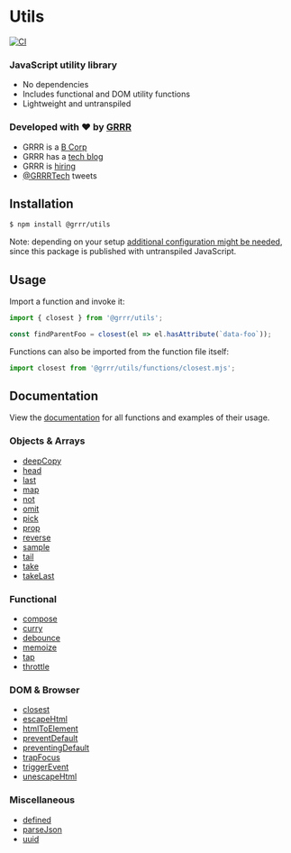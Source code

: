 # Utils

[![CI](https://github.com/grrr-amsterdam/grrr-utils/actions/workflows/ci.yml/badge.svg)](https://github.com/grrr-amsterdam/grrr-utils/actions/workflows/ci.yml)

### JavaScript utility library

- No dependencies
- Includes functional and DOM utility functions
- Lightweight and untranspiled

### Developed with ❤️ by [GRRR](https://grrr.nl)

-   GRRR is a [B Corp](https://grrr.nl/en/b-corp/)
-   GRRR has a [tech blog](https://grrr.tech/)
-   GRRR is [hiring](https://grrr.nl/en/jobs/)
-   [@GRRRTech](https://twitter.com/grrrtech) tweets

## Installation

```sh
$ npm install @grrr/utils
```

Note: depending on your setup [additional configuration might be needed](https://github.com/grrr-amsterdam/grrr-utils/wiki/Usage-with-build-tools), since this package is published with untranspiled JavaScript.

## Usage

Import a function and invoke it:

```js
import { closest } from '@grrr/utils';

const findParentFoo = closest(el => el.hasAttribute(`data-foo`));
```

Functions can also be imported from the function file itself:

```js
import closest from '@grrr/utils/functions/closest.mjs';
```

## Documentation

View the [documentation](https://github.com/grrr-amsterdam/grrr-utils/tree/master/docs) for all functions and examples of their usage.

### Objects & Arrays

- [deepCopy](docs/README.md#deepCopy)
- [head](docs/README.md#head)
- [last](docs/README.md#last)
- [map](docs/README.md#map)
- [not](docs/README.md#not)
- [omit](docs/README.md#omit)
- [pick](docs/README.md#pick)
- [prop](docs/README.md#prop)
- [reverse](docs/README.md#reverse)
- [sample](docs/README.md#sample)
- [tail](docs/README.md#tail)
- [take](docs/README.md#take)
- [takeLast](docs/README.md#takeLast)

### Functional

- [compose](docs/README.md#compose)
- [curry](docs/README.md#curry)
- [debounce](docs/README.md#debounce)
- [memoize](docs/README.md#memoize)
- [tap](docs/README.md#tap)
- [throttle](docs/README.md#throttle)

### DOM & Browser

- [closest](docs/README.md#closest)
- [escapeHtml](docs/README.md#escapeHtml)
- [htmlToElement](docs/README.md#htmlToElement)
- [preventDefault](docs/README.md#preventDefault)
- [preventingDefault](docs/README.md#preventingDefault)
- [trapFocus](docs/README.md#trapFocus)
- [triggerEvent](docs/README.md#triggerEvent)
- [unescapeHtml](docs/README.md#unescapeHtml)

### Miscellaneous

- [defined](docs/README.md#defined)
- [parseJson](docs/README.md#parseJson)
- [uuid](docs/README.md#uuid)
